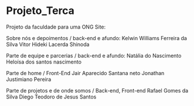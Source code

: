 # Projeto_Terca
 Projeto da faculdade para uma ONG
Site: 

Sobre nós e depoimentos / back-end e afundo:
Kelwin Williams Ferreira da Silva
Vitor Hideki Lacerda Shinoda 



Parte de equipe e parcerias / back-end e afundo:
Natália do Nascimento
Heloísa dos santos nascimento 


Parte de home / Front-End
Jair Aparecido Santana neto 
Jonathan Justimiano Pereira 


Parte de projetos e de onde somos / Back-end, Front-end 
Rafael Gomes da Silva
Diego Teodoro de Jesus Santos 


